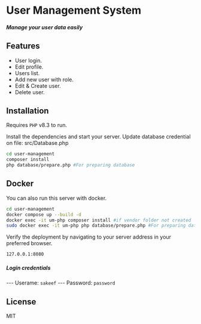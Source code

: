 # User Management System
##### _Manage your user data easily_

## Features
- User login.
- Edit profile.
- Users list.
- Add new user with role.
- Edit & Create user.
- Delete user.

## Installation

Requires ``PHP`` v8.3 to run.

Install the dependencies and start your server.
Update database credential on file: src/Database.php

```sh
cd user-management
composer install
php database/prepare.php #For preparing database
```


## Docker

You can also run this server with docker. 

```sh
cd user-management
docker compose up --build -d
docker exec -it um-php composer install #if vendor folder not created
sudo docker exec -it um-php php database/prepare.php #For preparing database
```


Verify the deployment by navigating to your server address in
your preferred browser.

```sh
127.0.0.1:8080
```
##### Login credentials
--- Userame: ``sakeef``
--- Password: ``password``

## License

MIT
